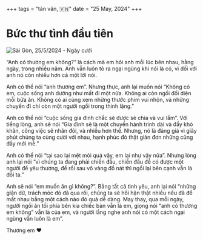 +++
tags = "tản văn, 🇻🇳"
date = "25 May, 2024"
+++

# Bức thư tình đầu tiên

![Sài Gòn, 25/5/2024 - Ngày cưới](./wedding.jpg)

“Anh có thương em không?” là cách mà em hỏi anh mỗi lúc bên nhau, hằng ngày, trong nhiều năm. Anh vẫn luôn tỏ ra ngại ngùng khi nói là có, vì đối với anh nó còn nhiều hơn cả một lời nói.

Anh có thể nói “anh thương em”.
Nhưng thực, anh lại muốn nói “Không có em, cuộc sống anh dường như mất đi một nửa. Không ai còn ngồi đối diện mỗi bữa ăn. Không có ai cùng xem những thước phim vui nhộn, và những chuyến đi chỉ còn một người ngồi trong thinh lặng.”

Anh có thể nói “cuộc sống gia đình chắc sẽ được sẻ chia và vui lắm”.
Với tiếng lòng, anh sẽ nói “Gia đình sẽ là một chuyến hành trình dài và đầy khó khăn, công việc sẽ nhân đôi, và nhiều hơn thế. Nhưng, nó là đáng giá vì giây phút chúng ta cùng cười với nhau, hạnh phúc đó thật giản đơn những cũng đầy mới mẻ.”

Anh có thể nói “tại sao lại mệt mỏi quá vậy, em lại như vậy nữa”.
Nhưng lòng anh lại nói “vì chúng ta đang phải chiến đấu, chiến đấu để có được một người để yêu thương, để rồi sau vô vàng đổ nát thì ngồi lại bên cạnh vẫn là đôi ta.”

Anh sẽ nói “em muốn ăn gì không?”.
Bằng tất cả tình yêu, anh lại nói “những giận dữ, trách móc đó đã qua rồi, chúng ta sẽ hối hận thật nhiều nếu đã để mất nhau bằng một cách nào đó quá dễ dàng. May thay, qua mỗi ngày, người ngồi ăn tối phía bên kia chiếc bàn vẫn là em, giọng nói “anh có thương em không” vẫn là của em, và người lắng nghe anh nói có một cách ngại ngùng vẫn luôn là em”.

Thương em ❤️
